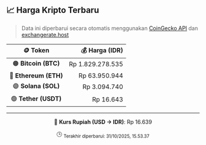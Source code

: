 

<!-- HARGA_KRIPTO -->
## 📈 Harga Kripto Terbaru

> Data ini diperbarui secara otomatis menggunakan [CoinGecko API](https://www.coingecko.com/) dan [exchangerate.host](https://exchangerate.host/)

<div align="center">

| 🪙 Token | 💰 Harga (IDR) |
|:------:|---------------:|
| 🟠 **Bitcoin (BTC)**   | Rp 1.829.278.535 |
| 🔵 **Ethereum (ETH)**  | Rp 63.950.944 |
| 🟣 **Solana (SOL)**    | Rp 3.094.740 |
| 🟢 **Tether (USDT)**   | Rp 16.643 |

---

💱 **Kurs Rupiah (USD → IDR)**: Rp 16.639

🕒 <sub>Terakhir diperbarui: 31/10/2025, 15.53.37</sub>

</div>
<!-- /HARGA_KRIPTO -->